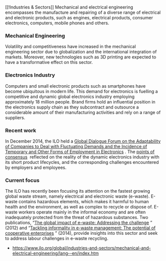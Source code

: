 [[!Industries & Sectors]]
Mechanical and electrical engineering encompasses the manufacture and repairing of a diverse range of electrical and electronic products, such as engines, electrical products, consumer electronics, computers, mobile phones and others. 

### Mechanical Engineering

Volatility and competitiveness have increased in the mechanical engineering sector due to globalization and the international integration of markets. Moreover, new technologies such as 3D printing are expected to have a transformative effect on this sector.

### Electronics Industry

Computers and small electronic products such as smartphones have become ubiquitous in modern life. This demand for electronics is fuelling a competitive and dynamic global electronics industry employing approximately 18 million people. Brand firms hold an influential position in the electronics supply chain as they subcontract and outsource a considerable amount of their manufacturing activities and rely on a range of suppliers.

### Recent work

In December 2014, the ILO held a [Global Dialogue Forum on the Adaptability of Companies to Deal with Fluctuating Demands and the Incidence of Temporary and Other Forms of Employment in Electronics](https://www.ilo.org/sector/activities/sectoral-meetings/WCMS_244154/lang--en/index.htm) . The [points of consensus](https://www.ilo.org/sector/Resources/recommendations-conclusions-of-sectoral-meetings/WCMS_329964/lang--en/index.htm)  reflected on the reality of the dynamic electronics industry with its short product lifecycles, and the corresponding challenges encountered by employers and employees.

### Current focus

The ILO has recently been focusing its attention on the fastest growing global waste stream, namely electrical and electronic waste (e-waste). E-waste contains hazardous elements, which makes it harmful to human health and the environment, as well as complex to recycle or dispose of. E-waste workers operate mainly in the informal economy and are often inadequately protected from the threat of hazardous substances. Two publications, “[The global impact of e-waste: Addressing the challenge](https://www.ilo.org/sector/Resources/publications/WCMS_196105/lang--en/index.htm) ” (2012) and “[Tackling informality in e-waste management: The potential of cooperative enterprises](https://www.ilo.org/sector/Resources/publications/WCMS_315228/lang--en/index.htm) ” (2014), provide insights into this sector and seek to address labour challenges in e-waste recycling.

- https://www.ilo.org/global/industries-and-sectors/mechanical-and-electrical-engineering/lang--en/index.htm